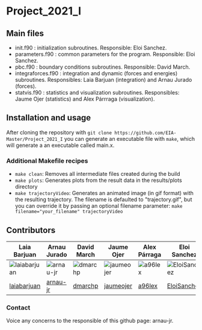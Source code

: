 # Project_2021_I

## Main files

- init.f90 : initialization subroutines. Responsible: Eloi Sanchez.
- parameters.f90 : common parameters for the program. Responsible: Eloi Sanchez.
- pbc.f90 : boundary conditions subroutines. Responsible: David March.
- integraforces.f90 : integration and dynamic (forces and energies) subroutines. Responsibles: Laia Barjuan (integration) and Arnau Jurado (forces).
- statvis.f90 : statistics and visualization subroutines. Responsibles: Jaume Ojer (statistics) and Alex Párrraga (visualization).

## Installation and usage

After cloning the repository with `git clone https://github.com/EIA-Master/Project_2021_I` you can generate an executable file with `make`, which will generate a an executable called main.x.

### Additional Makefile recipes

- `make clean`: Removes all intermediate files created during the build
- `make plots`: Generates plots from the result data in the results/plots directory
- `make trajectoryVideo`: Generates an animated image (in gif format) with the resulting trajectory. The filename is defaulted to "trajectory.gif", but you can override it by passing an optional filename parameter: `make filename="your_filename" trajectoryVideo`

## Contributors

| Laia Barjuan                                                                   | Arnau Jurado                                                             | David March                                                            | Jaume Ojer                                                                 | Alex Párraga                                                                                                              | Eloi Sanchez                                                                   |
| ------------------------------------------------------------------------------ | ------------------------------------------------------------------------ | ---------------------------------------------------------------------- | -------------------------------------------------------------------------- | ------------------------------------------------------------------------------------------------------------------------- | ------------------------------------------------------------------------------ |
| ![laiabarjuan](https://avatars.githubusercontent.com/u/79266111 "laiabarjuan") | ![arnau-jr](https://avatars.githubusercontent.com/u/48213666 "arnau-jr") | ![dmarchp](https://avatars.githubusercontent.com/u/79266176 "dmarchp") | ![jaumeojer](https://avatars.githubusercontent.com/u/79266127 "jaumeojer") | ![a96lex](https://avatars.githubusercontent.com/u/62766970?s=460&u=d10e5a4a565ae28797bf4a1bf118b73cf371b720&v=4 "a96lex") | ![EloiSanchez](https://avatars.githubusercontent.com/u/79266117 "EloiSanchez") |
| [laiabarjuan](https://github.com/laiabarjuan)                                  | [arnau-jr](https://github.com/arnau-jr)                                  | [dmarchp](https://github.com/dmarchp)                                  | [jaumeojer](https://github.com/jaumeojer)                                  | [a96lex](https://github.com/a96lex)                                                                                       | [EloiSanchez](https://github.com/EloiSanchez)                                  |

### Contact

Voice any concerns to the responsible of this github page: arnau-jr.
